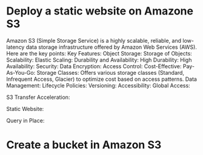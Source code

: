 # Deploy a static website on Amazone S3
Amazon S3 (Simple Storage Service) is a highly scalable, reliable, and low-latency data storage infrastructure offered by Amazon Web Services (AWS). Here are the key points:
Key Features:
Object Storage:
Storage of Objects: 
Scalability:
Elastic Scaling: 
Durability and Availability:
High Durability: 
High Availability:
Security:
Data Encryption: 
Access Control: 
Cost-Effective:
Pay-As-You-Go: 
Storage Classes: Offers various storage classes (Standard, Infrequent Access, Glacier) to optimize cost based on access patterns.
Data Management:
Lifecycle Policies:
Versioning: 
Accessibility:
Global Access: 

S3 Transfer Acceleration: 

Static Website: 

Query in Place:
# Create a bucket in Amazon S3

